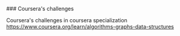 ### Coursera's challenges

Coursera's challenges in coursera specialization https://www.coursera.org/learn/algorithms-graphs-data-structures
